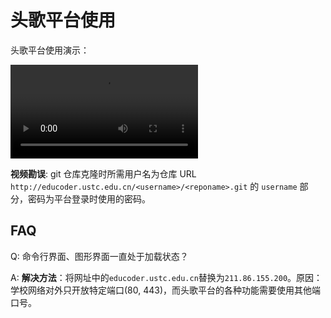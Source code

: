 # 头歌平台使用

头歌平台使用演示：

<video controls>
<source src="https://media.githubusercontent.com/media/ustc-compiler/2024fall/main/videos/Educoder-Usage-Demonstration-4K.mp4" type="video/mp4">
</video>

**视频勘误**: git 仓库克隆时所需用户名为仓库 URL `http://educoder.ustc.edu.cn/<username>/<reponame>.git` 的 `username` 部分，密码为平台登录时使用的密码。

## FAQ

Q: 命令行界面、图形界面一直处于加载状态？

A: **解决方法**：将网址中的`educoder.ustc.edu.cn`替换为`211.86.155.200`。原因：学校网络对外只开放特定端口(80, 443)，而头歌平台的各种功能需要使用其他端口号。

